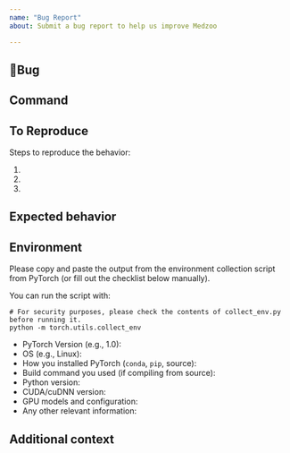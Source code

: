 ```yaml
---
name: "Bug Report"
about: Submit a bug report to help us improve Medzoo

---
```


## 🐛Bug

<!-- A clear and concise description of what the bug is. -->

## Command

## To Reproduce

Steps to reproduce the behavior:

<!-- If you were running a command, post the exact command that you were running -->

1.
2.
3.

<!-- If you have a code sample, error messages, stack traces, please provide it here as well -->

## Expected behavior

<!-- A clear and concise description of what you expected to happen. -->

## Environment

Please copy and paste the output from the
environment collection script from PyTorch
(or fill out the checklist below manually).

You can run the script with:
```
# For security purposes, please check the contents of collect_env.py before running it.
python -m torch.utils.collect_env
```

 - PyTorch Version (e.g., 1.0):
 - OS (e.g., Linux):
 - How you installed PyTorch (`conda`, `pip`, source):
 - Build command you used (if compiling from source):
 - Python version:
 - CUDA/cuDNN version:
 - GPU models and configuration:
 - Any other relevant information:

## Additional context

<!-- Add any other context about the problem here. -->

